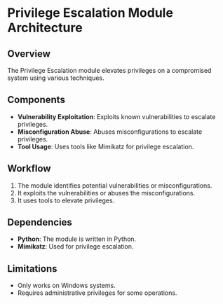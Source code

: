 # Privilege Escalation Module Architecture

## Overview
The Privilege Escalation module elevates privileges on a compromised system using various techniques.

## Components
- **Vulnerability Exploitation**: Exploits known vulnerabilities to escalate privileges.
- **Misconfiguration Abuse**: Abuses misconfigurations to escalate privileges.
- **Tool Usage**: Uses tools like Mimikatz for privilege escalation.

## Workflow
1. The module identifies potential vulnerabilities or misconfigurations.
2. It exploits the vulnerabilities or abuses the misconfigurations.
3. It uses tools to elevate privileges.

## Dependencies
- **Python**: The module is written in Python.
- **Mimikatz**: Used for privilege escalation.

## Limitations
- Only works on Windows systems.
- Requires administrative privileges for some operations.